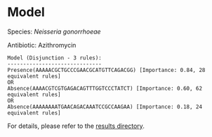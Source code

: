 
# Model

Species: *Neisseria gonorrhoeae*

Antibiotic: Azithromycin

```
Model (Disjunction - 3 rules):
------------------------------
Presence(AAAAACGCTGCCCGAACGCATGTTCAGACGG) [Importance: 0.84, 28 equivalent rules]
OR
Absence(AAAACGTCGTGAGACAGTTTGGTCCCTATCT) [Importance: 0.60, 62 equivalent rules]
OR
Absence(AAAAAAAATGAACAGACAAATCCGCCAAGAA) [Importance: 0.18, 24 equivalent rules]

```

For details, please refer to the [results directory](../../../../../results/scm_b/neisseria%20gonorrhoeae/azithromycin/repeat_1/).

